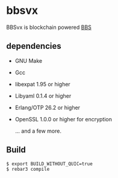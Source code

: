 bbsvx
=====

BBSvx is blockchain powered [BBS](https://github.com/netboz/bbs)

dependencies
------------

* GNU Make
* Gcc
* libexpat 1.95 or higher
* Libyaml 0.1.4 or higher
* Erlang/OTP 26.2 or higher
* OpenSSL 1.0.0 or higher for encryption

  ... and a few more.

Build
-----

    $ export BUILD_WITHOUT_QUIC=true
    $ rebar3 compile

